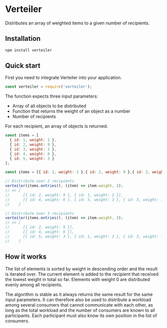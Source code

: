 # Verteiler

Distributes an array of weighted items to a given number of recipients.

## Installation

```bash
npm install verteiler
```

## Quick start

First you need to integrate Verteiler into your application.

```javascript
const verteiler = require('verteiler');
```

The function expects three input parameters:

- Array of all objects to be distributed
- Function that returns the weight of an object as a number
- Number of recipients

For each recipient, an array of objects is returned.

```javascript
const items = [
  { id: 1, weight: 2 },
  { id: 2, weight: 9 },
  { id: 3, weight: 1 },
  { id: 4, weight: 6 },
  { id: 5, weight: 3 }
];

const items = [{ id: 1, weight: 2 },{ id: 2, weight: 9 },{ id: 3, weight: 1 },{ id: 4, weight: 6 },{ id: 5, weight: 3 }];

// Distribute over 2 recipients
verteiler(items.entries(), (item) => item.weight, 2); 
// => [
//      [{ id: 2, weight: 9 }, { id: 1, weight: 2 }],
//      [{ id: 4, weight: 6 }, { id: 5, weight: 3 }, { id: 3, weight: 1 }]
//    ]

// Distribute over 3 recipients
verteiler(items.entries(), (item) => item.weight, 3); 
// => [
//      [{ id: 2, weight: 9 }],
//      [{ id: 4, weight: 6 }],
//      [{ id: 5, weight: 3 }, { id: 1, weight: 2 }, { id: 3, weight: 1 }]
//    ]
```

## How it works

The list of elements is sorted by weight in descending order and the result is iterated over. The current element is added to the recipient that received the lowest weight in total so far. Elements with weight 0 are distributed evenly among all recipients.

The algorithm is stable as it always returns the same result for the same input parameters. It can therefore also be used to distribute a workload among several consumers that cannot communicate with each other, as long as the total workload and the number of consumers are known to all participants. Each participant must also know its own position in the list of consumers.
